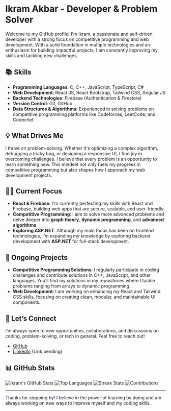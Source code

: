 # Ikram Akbar - Developer & Problem Solver

Welcome to my GitHub profile! I'm Ikram, a passionate and self-driven developer with a strong focus on competitive programming and web development. With a solid foundation in multiple technologies and an enthusiasm for building impactful projects, I am constantly improving my skills and tackling new challenges.

## 📚 Skills

- **Programming Languages**: C, C++, JavaScript, TypeScript, C#
- **Web Development**: React JS, React Bootstrap, Tailwind CSS, Angular JS
- **Backend Technologies**: Firebase (Authentication & Firestore)
- **Version Control**: Git, GitHub
- **Data Structures & Algorithms**: Experienced in solving problems on competitive programming platforms like Codeforces, LeetCode, and Codechef.

## 💡 What Drives Me

I thrive on problem-solving. Whether it's optimizing a complex algorithm, debugging a tricky bug, or designing a responsive UI, I find joy in overcoming challenges. I believe that every problem is an opportunity to learn something new. This mindset not only fuels my progress in competitive programming but also shapes how I approach my web development projects.

## 🧑‍💻 Current Focus

- **React & Firebase**: I'm currently perfecting my skills with React and Firebase, building web apps that are secure, scalable, and user-friendly.
- **Competitive Programming**: I aim to solve more advanced problems and delve deeper into **graph theory**, **dynamic programming**, and **advanced algorithms**.
- **Exploring ASP.NET**: Although my main focus has been on frontend technologies, I’m expanding my knowledge by exploring backend development with **ASP.NET** for full-stack development.

## 🌱 Ongoing Projects

- **Competitive Programming Solutions**: I regularly participate in coding challenges and contribute solutions in C++, JavaScript, and other languages. You’ll find my solutions in my repositories where I tackle problems ranging from arrays to dynamic programming.
- **Web Development**: I am working on enhancing my React and Tailwind CSS skills, focusing on creating clean, modular, and maintainable UI components.

## 🤝 Let’s Connect

I’m always open to new opportunities, collaborations, and discussions on coding, problem-solving, or tech in general. Feel free to reach out!

- [GitHub](https://github.com/Ikram-Akbar)
- [LinkedIn](https://www.linkedin.com/in/ikram-akbar) (Link pending)

## 📊 GitHub Stats

![Ikram's GitHub Stats](https://github-readme-stats.vercel.app/api?username=Ikram-Akbar&show_icons=true&hide_title=true&count_private=true&hide=prs)
![Top Languages](https://github-readme-stats.vercel.app/api/top-langs/?username=Ikram-Akbar&langs_count=10&layout=compact&hide_title=true)
![Streak Stats](https://github-readme-streak-stats.herokuapp.com/?user=Ikram-Akbar&hide_border=true)
![Contributions](https://github-readme-stats.vercel.app/api/wakatime?username=Ikram-Akbar&hide_title=true)

---

Thanks for stopping by! I believe in the power of learning by doing and am always working on new ways to improve myself and my coding skills.
